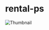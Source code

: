 # rental-ps
![Thumbnail](https://plus.unsplash.com/premium_photo-1749729695562-61175ca6a387?q=80&w=775&auto=format&fit=crop&ixlib=rb-4.1.0&ixid=M3wxMjA3fDB8MHxwaG90by1wYWdlfHx8fGVufDB8fHx8fA%3D%3D.png)